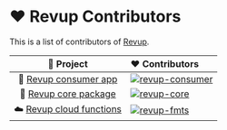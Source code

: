 # ♥️ Revup Contributors

This is a list of contributors of [Revup](https://github.com/Revup-vn).

[revup-consumer]: https://contrib.rocks/image?repo=Revup-vn/revup-flutter-app-consumer
[revup-core]: https://contrib.rocks/image?repo=Revup-vn/revup-core
[revup-fmts]: https://contrib.rocks/image?repo=Revup-vn/revup-fmts

|        🔻 Project        | ❤ Contributors                                                                                    |
| :----------------------: | :------------------------------------------------------------------------------------------------ |
|   👤 [Revup consumer app](https://github.com/Revup-vn/revup-flutter-app-consumer)    | [![revup-consumer]](https://github.com/Revup-vn/revup-flutter-app-consumer/graphs/contributors)           |
|   🧩 [Revup core package](https://github.com/Revup-vn/revup-core)    | [![revup-core]](https://github.com/Revup-vn/revup-core/graphs/contributors)           |
|   ☁️ [Revup cloud functions](https://github.com/Revup-vn/revup-fmts)      | [![revup-fmts]](https://github.com/Revup-vn/revup-fmts/graphs/contributors)                   |
